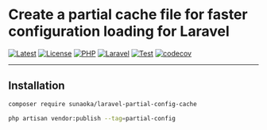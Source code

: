 # Create a partial cache file for faster configuration loading for Laravel

[![Latest](https://poser.pugx.org/sunaoka/laravel-partial-config-cache/v)](https://packagist.org/packages/sunaoka/laravel-partial-config-cache)
[![License](https://poser.pugx.org/sunaoka/laravel-partial-config-cache/license)](https://packagist.org/packages/sunaoka/laravel-partial-config-cache)
[![PHP](https://img.shields.io/packagist/php-v/sunaoka/laravel-partial-config-cache)](composer.json)
[![Laravel](https://img.shields.io/badge/laravel-%3E=%2010.x-red)](https://laravel.com/)
[![Test](https://github.com/sunaoka/laravel-partial-config-cache/actions/workflows/test.yml/badge.svg)](https://github.com/sunaoka/laravel-partial-config-cache/actions/workflows/test.yml)
[![codecov](https://codecov.io/gh/sunaoka/laravel-partial-config-cache/branch/develop/graph/badge.svg)](https://codecov.io/gh/sunaoka/laravel-partial-config-cache)

----

## Installation

```bash
composer require sunaoka/laravel-partial-config-cache
```

```bash
php artisan vendor:publish --tag=partial-config
```
